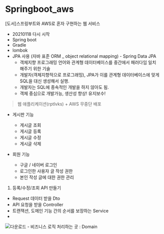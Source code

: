 # Springboot_aws
[도서]스프링부트와 AWS로 혼자 구현하는 웹 서비스

- 20210118 다시 시작 
- Spring boot
- Gradle
- lombok
- JPA 사용 (자바 표준 ORM _ object relational mapping) - Spring Data JPA
  - 객체지향 프로그래밍 언어와 관계형 데이터베이스를 중간에서 패러다임 일치 해주기 위한 기술 
  - 개발자(객체지향적으로 프로그래밍), JPA가 이를 관계형 데이터베이스에 맞게 SQL을 대신 생성해서 실행.
  - 개발자는 SQL에 종속적인 개발을 하지 않아도 됨. 
  - 객체 중심으로 개발가능, 생산성 향상! 유지보수!
  
  
  
 > 웹 애플리케이션(rptlvks) + AWS 무중단 배포 
 - 게시판 기능 
   - 게시글 조회
   - 게시글 등록
   - 게시글 수정
   - 게시글 삭제
   
 - 회원 기능 
   - 구글 / 네이버 로그인
   - 로그인한 사용자 글 작성 권한
   - 본인 작성 글에 대한 권한 관리



1) 등록/수정/조회 API 만들기
- Request 데이터 받을 Dto
- API 요청을 받을 Controller
- 트랜잭션, 도메인 기능 간의 순서를 보장하는 Service
-
![다운로드](https://user-images.githubusercontent.com/48319693/105595433-c5ed9b80-5dd6-11eb-8bb3-eff7c480ab71.png)
    - 비즈니스 로직 처리하는 곳 : Domain
